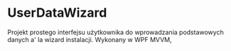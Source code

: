 # UserDataWizard

Projekt prostego interfejsu użytkownika do wprowadzania podstawowych danych a' la wizard instalacji. Wykonany w WPF MVVM,
